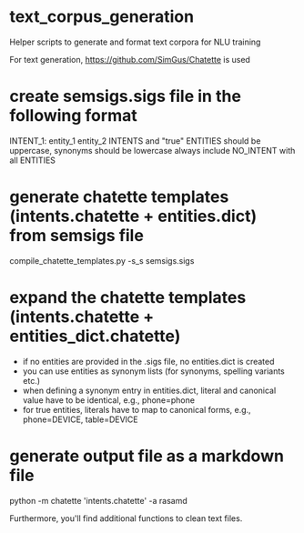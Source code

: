 # text_corpus_generation
Helper scripts to generate and format text corpora for NLU training

For text generation, https://github.com/SimGus/Chatette is used

# create semsigs.sigs file in the following format
INTENT_1: entity_1 entity_2
INTENTS and "true" ENTITIES should be uppercase, synonyms should be lowercase
always include NO_INTENT with all ENTITIES

# generate chatette templates (intents.chatette + entities.dict) from semsigs file
compile_chatette_templates.py -s_s semsigs.sigs

# expand the chatette templates (intents.chatette + entities_dict.chatette)
- if no entities are provided in the .sigs file, no entities.dict is created
- you can use entities as synonym lists (for synonyms, spelling variants etc.)
- when defining a synonym entry in entities.dict, literal and canonical value have to be identical, e.g., phone=phone
- for true entities, literals have to map to canonical forms, e.g., phone=DEVICE, table=DEVICE

# generate output file as a markdown file
python -m chatette 'intents.chatette' -a rasamd

Furthermore, you'll find additional functions to clean text files.
